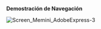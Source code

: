 **Demostración de Navegación**



![Screen_Memini_AdobeExpress-3](https://github.com/paolaortegagarcia/RJSPreEntrega2-OrtegaGarcia/assets/115960720/47222ab1-f516-4027-a580-e1fac58dffe4)



